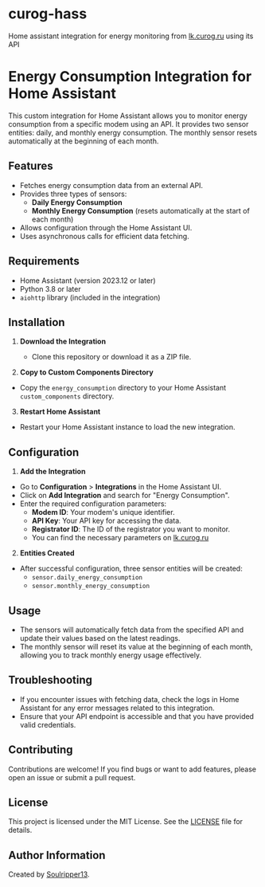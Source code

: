 # curog-hass
Home assistant integration for energy monitoring from [lk.curog.ru](https://lk.curog.ru/) using its API
# Energy Consumption Integration for Home Assistant

This custom integration for Home Assistant allows you to monitor energy consumption from a specific modem using an API. It provides two sensor entities: daily, and monthly energy consumption. The monthly sensor resets automatically at the beginning of each month.

## Features

- Fetches energy consumption data from an external API.
- Provides three types of sensors:
  - **Daily Energy Consumption**
  - **Monthly Energy Consumption** (resets automatically at the start of each month)
- Allows configuration through the Home Assistant UI.
- Uses asynchronous calls for efficient data fetching.

## Requirements

- Home Assistant (version 2023.12 or later)
- Python 3.8 or later
- `aiohttp` library (included in the integration)

## Installation

1. **Download the Integration**
   - Clone this repository or download it as a ZIP file.

2. **Copy to Custom Components Directory**
- Copy the `energy_consumption` directory to your Home Assistant `custom_components` directory.


3. **Restart Home Assistant**
- Restart your Home Assistant instance to load the new integration.

## Configuration

1. **Add the Integration**
- Go to **Configuration** > **Integrations** in the Home Assistant UI.
- Click on **Add Integration** and search for "Energy Consumption".
- Enter the required configuration parameters:
  - **Modem ID**: Your modem's unique identifier.
  - **API Key**: Your API key for accessing the data.
  - **Registrator ID**: The ID of the registrator you want to monitor.
  - You can find the necessary parameters on [lk.curog.ru](https://lk.curog.ru/)
    


2. **Entities Created**
- After successful configuration, three sensor entities will be created:
  - `sensor.daily_energy_consumption`
  - `sensor.monthly_energy_consumption`

## Usage

- The sensors will automatically fetch data from the specified API and update their values based on the latest readings.
- The monthly sensor will reset its value at the beginning of each month, allowing you to track monthly energy usage effectively.

## Troubleshooting

- If you encounter issues with fetching data, check the logs in Home Assistant for any error messages related to this integration.
- Ensure that your API endpoint is accessible and that you have provided valid credentials.

## Contributing

Contributions are welcome! If you find bugs or want to add features, please open an issue or submit a pull request.

## License

This project is licensed under the MIT License. See the [LICENSE](LICENSE) file for details.

## Author Information

Created by [Soulripper13](https://github.com/soulripper13).



